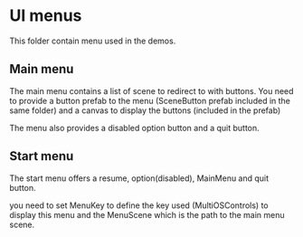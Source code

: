 # UI menus
This folder contain menu used in the demos.

## Main menu
The main menu contains a list of scene to redirect to with buttons.
You need to provide a button prefab to the menu (SceneButton prefab included in the same folder)
and a canvas to display the buttons (included in the prefab)

The menu also provides a disabled option button and a quit button.

## Start menu
The start menu offers a resume, option(disabled), MainMenu and quit button.

you need to set MenuKey to define the key used (MultiOSControls) to display this menu and the MenuScene
which is the path to the main menu scene.
